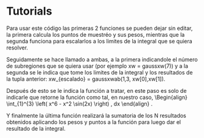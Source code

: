 # Tutorials

Para usar este código las primeras 2 funciones se pueden dejar sin editar, la primera calcula los puntos de muestréo y sus pesos, mientras que la segunda funciona para escalarlos a los limites de la integral que se quiera resolver.

Seguidamente se hace llamado a ambas, a la primera indicandole el número de subregiones que se quiera usar (por ejemplo xw = gaussxw(7)) y a la segunda se le indica que tome los limites de la integral y los resultados de la tupla anterior: xw_{escalado} = gaussxwab(1,3, xw[0],xw[1]).

Después de esto se le indica la función a tratar, en este paso es solo de indicarle que retorne la función como tal, en nuestro caso, \Begin{align} \int_{1}^{3} \left( x^6 - x^2 \sin(2x) \right) \, dx \end{align} .
 
Y finalmente la última función realizará la sumatoria de los N resultados obtenidos aplicando los pesos y puntos a la función para luego dar el resultado de la integral.
